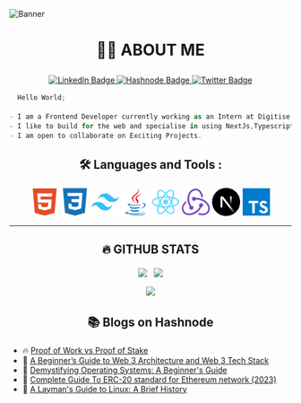 ![Banner](https://user-images.githubusercontent.com/101351283/190335381-2aa251eb-2754-452f-9a63-a5d30a61f167.png)

# <p align="center">:student: ABOUT ME</p>

<p align="center">
<a href="https://www.linkedin.com/in/aviral07/">
    <img src="https://img.shields.io/badge/LinkedIn-blue?style=for-the-badge&logo=linkedin&logoColor=white" alt="LinkedIn Badge"/>
  </a>
  <a href="https://aviralsharma.hashnode.dev/">
    <img src="https://img.shields.io/badge/Hashnode-purple?style=for-the-badge&logo=hashnode&logoColor=white" alt="Hashnode Badge"/>
  </a>
  <a href="https://twitter.com/_aviral07">
    <img src="https://img.shields.io/badge/Twitter-blue?style=for-the-badge&logo=twitter&logoColor=white" alt="Twitter Badge"/>
  </a>
</p>  

```js
  Hello World;
  
- I am a Frontend Developer currently working as an Intern at Digitise My Business
- I like to build for the web and specialise in using NextJs,Typescript, Redux and Tailwind, REST APIs. 
- I am open to collaborate on Exciting Projects. 

```

##  <p align="center">:hammer_and_wrench: Languages and Tools :</p>
<p align="center">
    <img src="https://github.com/devicons/devicon/blob/master/icons/html5/html5-plain.svg" alt-"Html" height=50 width=50 />
    <img src="https://github.com/devicons/devicon/blob/master/icons/css3/css3-plain.svg" alt-"CSS" height=50 width=50 />
    <img src="https://github.com/devicons/devicon/blob/master/icons/tailwindcss/tailwindcss-original.svg" alt-"Tailwind++" height=50 width=50 />
    <img src="https://github.com/devicons/devicon/blob/master/icons/java/java-original.svg" alt-"Java" height=50 width=50 />
    <img src="https://github.com/devicons/devicon/blob/master/icons/react/react-original.svg" alt-"Java" height=50 width=50 />	
    <img src="https://github.com/devicons/devicon/blob/master/icons/redux/redux-original.svg" alt-"Java" height=50 width=50 />	
    <img src="https://github.com/devicons/devicon/blob/master/icons/nextjs/nextjs-original.svg" alt-"Java" height=50 width=50 />
        <img src="https://github.com/devicons/devicon/blob/master/icons/typescript/typescript-original.svg" alt-"Typescript" height=50 width=50 />
</p>

<hr>

## <p align="center">:fire: GITHUB STATS</p>

<p align="center">
<img width="48%" src="https://github-readme-stats.vercel.app/api?username=aviralsharma07&show_icons=true&theme=vision-friendly-dark" /> &nbsp;
<img width="48%" src="https://github-readme-streak-stats.herokuapp.com/?user=aviralsharma07&theme=vision-friendly-dark" /></a>
</p>

<!-- 
     You can use the &langs_count= option to increase or decrease the number of languages shown on the card
-->
<p align="center">
<img src="https://github-readme-stats.vercel.app/api/top-langs/?username=aviralsharma07&show_icons=true&theme=vision-friendly-dark&layout=compact" />
</p>

## <p align="center"> :books: Blogs on Hashnode</p>
<!-- BLOGPOSTS:START -->
 - 🔥 [Proof of Work vs Proof of Stake](https://aviralsharma.hashnode.dev/proof-of-work-vs-proof-of-stake)
 - 🚀 [A Beginner’s Guide to Web 3 Architecture and Web 3 Tech Stack](https://aviralsharma.hashnode.dev/a-beginners-guide-to-web-3-architecture-and-web-3-tech-stack)
 - 💯 [Demystifying Operating Systems: A Beginner&#39;s Guide](https://aviralsharma.hashnode.dev/demystifying-operating-systems-a-beginners-guide)
 - 💯 [Complete Guide To ERC-20 standard for Ethereum network &lpar;2023&rpar;](https://aviralsharma.hashnode.dev/complete-guide-to-erc-20-standard-for-ethereum-network-2023)
 - 💫 [A Layman&#39;s Guide to Linux: A Brief History](https://aviralsharma.hashnode.dev/a-laymans-guide-to-linux-a-brief-history)<!-- BLOGPOSTS:END -->

